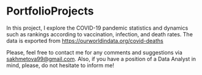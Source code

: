 # PortfolioProjects
In this project, I explore the COVID-19 pandemic statistics and dynamics such as rankings according to vaccination, infection, and death rates. The data is exported from https://ourworldindata.org/covid-deaths

Please, feel free to contact me for any comments and suggestions via 
sakhmetova99@gmail.com. Also, if you have a position of a Data Analyst in mind, please, do not hesitate to inform me!
